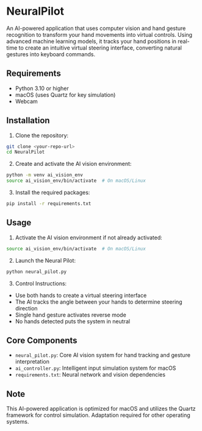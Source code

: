 # NeuralPilot

An AI-powered application that uses computer vision and hand gesture recognition to transform your hand movements into virtual controls. Using advanced machine learning models, it tracks your hand positions in real-time to create an intuitive virtual steering interface, converting natural gestures into keyboard commands.

## Requirements

- Python 3.10 or higher
- macOS (uses Quartz for key simulation)
- Webcam

## Installation

1. Clone the repository:
```bash
git clone <your-repo-url>
cd NeuralPilot
```

2. Create and activate the AI vision environment:
```bash
python -m venv ai_vision_env
source ai_vision_env/bin/activate  # On macOS/Linux
```

3. Install the required packages:
```bash
pip install -r requirements.txt
```

## Usage

1. Activate the AI vision environment if not already activated:
```bash
source ai_vision_env/bin/activate  # On macOS/Linux
```

2. Launch the Neural Pilot:
```bash
python neural_pilot.py
```

3. Control Instructions:
- Use both hands to create a virtual steering interface
- The AI tracks the angle between your hands to determine steering direction
- Single hand gesture activates reverse mode
- No hands detected puts the system in neutral

## Core Components

- `neural_pilot.py`: Core AI vision system for hand tracking and gesture interpretation
- `ai_controller.py`: Intelligent input simulation system for macOS
- `requirements.txt`: Neural network and vision dependencies

## Note

This AI-powered application is optimized for macOS and utilizes the Quartz framework for control simulation. Adaptation required for other operating systems.